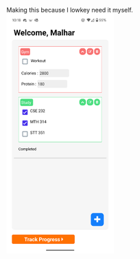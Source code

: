 Making this because I lowkey need it myself.
<br>
<img src="https://github.com/mkhisty/Pravas/blob/main/Screenshot_20250604-221825.png" alt="Screenshot" width="250">
